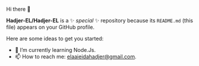Hi there 👋


**Hadjer-EL/Hadjer-EL** is a ✨ _special_ ✨ repository because its `README.md` (this file) appears on your GitHub profile.

Here are some ideas to get you started:

- 🌱 I’m currently learning Node.Js.
- 📫 How to reach me: elaaieidahadjer@gmail.com.
